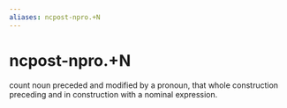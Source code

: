 ```yaml
---
aliases: ncpost-npro.+N
---
```

# ncpost-npro.+N

count noun preceded and modified by a pronoun, that whole construction preceding and in construction with a nominal expression.
> 